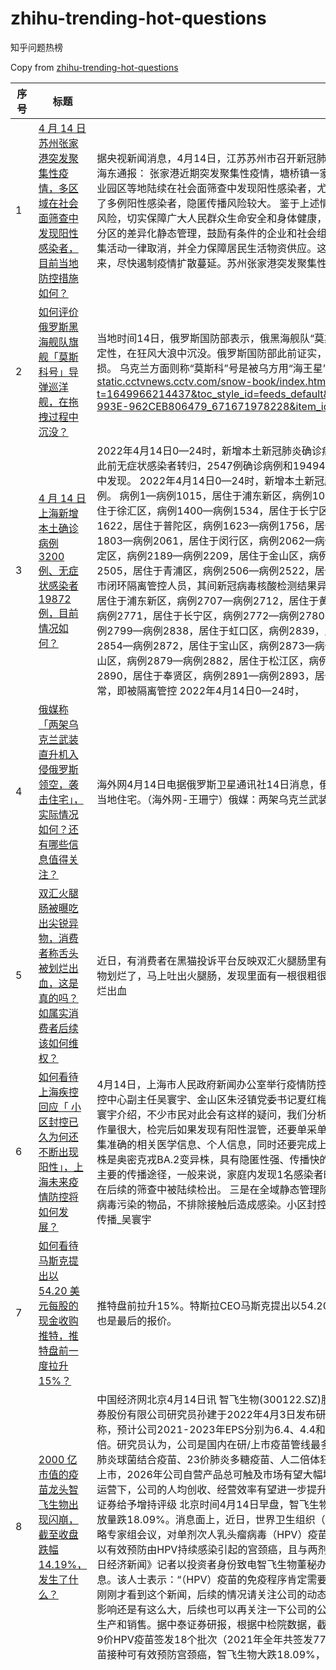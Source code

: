 # zhihu-trending-hot-questions

知乎问题热榜

Copy from [zhihu-trending-hot-questions](https://github.com/justjavac/zhihu-trending-hot-questions)

<!-- BEGIN -->
  <!-- 最后更新时间Fri Apr 15 2022 09:57:46 GMT+0800 (China Standard Time) $ -->
| 序号 | 标题 | 简介 | 提出时间 | 回答数 | 关注数 |
| ---- | ---- | ---- | -------- | ------ | ----- |
|1| [4 月 14 日苏州张家港突发聚集性疫情，多区域在社会面筛查中发现阳性感染者，目前当地防控措施如何？](https://www.zhihu.com/question/527928834)|据央视新闻消息，4月14日，江苏苏州市召开新冠肺炎疫情防控新闻发布会。苏州市委常委、市政府常务副市长顾海东通报： 张家港近期突发聚集性疫情，塘桥镇一家家具厂出现了员工及其家属之间的扩散传播，姑苏、相城、工业园区等地陆续在社会面筛查中发现阳性感染者，尤其是姑苏区火车站周边地区，外省市来苏州的暂留人群中出现了多例阳性感染者，隐匿传播风险较大。 鉴于上述情况，为有效阻断疫情蔓延，迅速切断传播链条，降低疫情传播风险，切实保障广大人民群众生命安全和身体健康，苏州市及时调整升级了一些管控措施，部分地区严格实施分类分区的差异化静态管理，鼓励有条件的企业和社会组织居家办公，除了保障市民生活和城市基本运行之外的所有聚集活动一律取消，并全力保障居民生活物资供应。这些举措的目的，就是要进一步让城市慢下来、静下来、停下来，尽快遏制疫情扩散蔓延。苏州张家港突发聚集性疫情 多区域在社会面筛查中发现阳性感染者|2022-04-14 17:04|309|1224|
|2| [如何评价俄罗斯黑海舰队旗舰「莫斯科号」导弹巡洋舰，在拖拽过程中沉没？](https://www.zhihu.com/question/528028399)|当地时间14日，俄罗斯国防部表示，俄黑海舰队“莫斯科”号导弹巡洋舰在被拖往目的地港口的过程中，船身失去稳定性，在狂风大浪中沉没。俄罗斯国防部此前证实，“莫斯科”号导弹巡洋舰起火并导致舰上弹药爆炸，舰体严重受损。 乌克兰方面则称“莫斯科”号是被乌方用“海王星”巡航导弹重创的。（总台记者 王斌）https://content-static.cctvnews.cctv.com/snow-book/index.html?t=1649966214437&toc_style_id=feeds_default&share_to=copy_url&track_id=92008F57-B1C6-4033-993E-962CEB806479_671671978228&item_id=9901600476022687070|2022-04-15 04:04|410|868|
|3| [4 月 14 日上海新增本土确诊病例 3200 例、无症状感染者 19872 例，目前情况如何？](https://www.zhihu.com/question/528032763)|2022年4月14日0—24时，新增本土新冠肺炎确诊病例3200例和无症状感染者19872例，其中307例确诊病例为此前无症状感染者转归，2547例确诊病例和19494例无症状感染者在隔离管控中发现，其余在相关风险人群排查中发现。 2022年4月14日0—24时，新增本土新冠肺炎确诊病例3200例，含307例由无症状感染者转为确诊病例。 病例1—病例1015，居住于浦东新区，病例1016—病例1273，居住于黄浦区，病例1274—病例1399，居住于徐汇区，病例1400—病例1534，居住于长宁区，病例1535—病例1595，居住于静安区，病例1596—病例1622，居住于普陀区，病例1623—病例1756，居住于虹口区，病例1757—病例1802，居住于杨浦区，病例1803—病例2061，居住于闵行区，病例2062—病例2090，居住于宝山区，病例2091—病例2188，居住于嘉定区，病例2189—病例2209，居住于金山区，病例2210—病例2383，居住于松江区，病例2384—病例2505，居住于青浦区，病例2506—病例2522，居住于奉贤区，病例2523—病例2547，居住于崇明区，均为本市闭环隔离管控人员，其间新冠病毒核酸检测结果异常，经疾控中心复核结果为阳性。 病例2548—病例2706，居住于浦东新区，病例2707—病例2712，居住于黄浦区，病例2713—病例2758，居住于徐汇区，病例2759—病例2771，居住于长宁区，病例2772—病例2780，居住于静安区，病例2781—病例2798，居住于普陀区，病例2799—病例2838，居住于虹口区，病例2839，居住于杨浦区，病例2840—病例2853，居住于闵行区，病例2854—病例2872，居住于宝山区，病例2873—病例2876，居住于嘉定区，病例2877、病例2878，居住于金山区，病例2879—病例2882，居住于松江区，病例2883—病例2888，居住于青浦区，病例2889、病例2890，居住于奉贤区，病例2891—病例2893，居住于崇明区，在风险人群筛查中发现新冠病毒核酸检测结果异常，即被隔离管控 2022年4月14日0—24时，|2022-04-15 07:04|430|864|
|4| [俄媒称「两架乌克兰武装直升机入侵俄罗斯领空，袭击住宅」，实际情况如何？还有哪些信息值得关注？](https://www.zhihu.com/question/527966362)|海外网4月14日电据俄罗斯卫星通讯社14日消息，俄罗斯方面称，两架乌克兰武装直升机入侵俄罗斯领空，并袭击当地住宅。（海外网-王珊宁）俄媒：两架乌克兰武装直升机入侵俄罗斯领空 袭击住宅|2022-04-14 21:04|311|593|
|5| [双汇火腿肠被曝吃出尖锐异物，消费者称舌头被划烂出血，这是真的吗？如属实消费者后续该如何维权？](https://www.zhihu.com/question/527963398)|近日，有消费者在黑猫投诉平台反映双汇火腿肠里有尖锐异物。该消费者称，他在吃火腿肠时，忽然感觉舌头被异物划烂了，马上吐出火腿肠，发现里面有一根很粗很长的尖锐异物。双汇火腿肠吃出尖锐异物，消费者称舌头被划烂出血|2022-04-14 21:04|114|473|
|6| [如何看待上海疾控回应「 小区封控已久为何还不断出现阳性」，上海未来疫情防控将如何发展？](https://www.zhihu.com/question/527850560)|4月14日，上海市人民政府新闻办公室举行疫情防控工作新闻发布会，邀请市卫生健康委一级巡视员吴乾渝、市疾控中心副主任吴寰宇、金山区朱泾镇党委书记夏红梅介绍情况。 小区封控已久为什么还不断出现阳性感染者？ 吴寰宇介绍，不少市民对此会有这样的疑问，我们分析有以下几方面因素。 一是筛查数据有一定的延时。核酸筛查工作量很大，检完后如果发现有阳性混管，还要单采单检复核，对检出的阳性人员，要进一步开展流行病学调查，收集准确的相关医学信息、个人信息，同时还要完成上报审核等工作。 二是存在家庭聚集性传播。造成本轮疫情的毒株是奥密克戎BA.2变异株，具有隐匿性强、传播快的特点，我们观察到的潜伏期大多为3-5天。家庭内传播是当前主要的传播途径，一般来说，家庭内发现1名感染者时，往往其他家庭成员可能已被感染，但尚处在潜伏期内，会在后续的筛查中被陆续检出。 三是在全域静态管理阶段，虽然居民足不出户，但仍有很多物资在流通。如果存在被病毒污染的物品，不排除接触后造成感染。小区封控已久为何还不断出现阳性？上海疾控说有这三方面原因_筛查_传播_吴寰宇|2022-04-14 10:04|346|1244|
|7| [如何看待马斯克提出以 54.20 美元每股的现金收购推特，推特盘前一度拉升 15%？](https://www.zhihu.com/question/527937424)|推特盘前拉升15%。特斯拉CEO马斯克提出以54.20美元/每股的现金收购推特。马斯克称，该报价是他最好的，也是最后的报价。|2022-04-14 18:04|113|504|
|8| [2000 亿市值的疫苗龙头智飞生物出现闪崩，截至收盘跌幅 14.19%，发生了什么？](https://www.zhihu.com/question/527877206)|中国经济网北京4月14日讯 智飞生物(300122.SZ)股价今日下跌，截至收盘报116.00元，跌幅14.19%。 浙商证券股份有限公司研究员孙建于2022年4月3日发布研报《智飞生物(300122)：自营产品迈入突破期的疫苗龙头》称，预计公司2021-2023年EPS分别为6.4、4.4和4.8元/股，2022年4月1日收盘价对应公司2022年PE为30倍。研究员认为，公司是国内在研/上市疫苗管线最多的民营疫苗龙头，随着公司ACYW135多糖结合疫苗、15价肺炎球菌结合疫苗、23价肺炎多糖疫苗、人二倍体狂犬病疫苗和四价流感裂解疫苗等大产品在2023-2025年陆续上市，2026年公司自营产品总可触及市场有望大幅增长至500+亿元，在公司广覆盖、渠道下沉的销售团队的商业运营下，公司的人均创收、经营效率有望进一步提升，首次覆盖，给予“增持”评级。智飞生物跌14.19% 月初浙商证券给予增持评级 北京时间4月14日早盘，智飞生物（300122）盘中突然跳水，截至11:30上午收盘，智飞生物放量跌18.09%。消息面上，近日，世界卫生组织（WHO）在其官网发布消息，WHO于4月4日至7日召开免疫战略专家组会议，对单剂次人乳头瘤病毒（HPV）疫苗接种的证据进行审议。结论认为，单剂次HPV疫苗接种方案可以有效预防由HPV持续感染引起的宫颈癌，且与两剂或三剂方案的效果相当。 对于上述消息，4月14日午间，《每日经济新闻》记者以投资者身份致电智飞生物董秘办公室，公司证券办相关人士对记者表示，公司已经知晓上述消息。该人士表示：“（HPV）疫苗的免疫程序肯定需要实验数据作为支撑，然后国家药监局才会进行批准。我们也是刚刚才看到这个新闻，后续的情况请关注公司的动态，但公司其他（业务）的生产经营都是正常的。因为这个事情影响还是有这么大，后续也可以再关注一下公司的公告或新闻等等。” 智飞生物主营业务包括疫苗、生物制品研发、生产和销售。据中泰证券研报，根据中检院数据，截止3月27日，智飞生物代理默沙东4价HPV疫苗签发7个批次、9价HPV疫苗签发18个批次（2021年全年共签发77批次），合计签发约500万-600万支。WHO称单剂次HPV疫苗接种可有效预防宫颈癌，智飞生物大跌18.09%，公司回应：已注意到相关消息 | 每经网|2022-04-14 12:04|45|323|
|9| [如何看待太原目前六城区全部封闭，只进不出？](https://www.zhihu.com/question/526335871)|最新进展：2022年4月14日0—24时，山西省新增本土新冠肺炎确诊病例10例（太原市晋源区1例、太原市清徐县6例、朔州市应县1例、晋中市榆次区2例），新增治愈出院5例（大同市浑源县1例、运城市临猗县2例、忻州市原平市2例）。累计报告确诊病例229例，治愈出院181例。现有在院隔离治疗病例48例（太原市小店区24例、太原市迎泽区2例、太原市万柏林区5例、太原市晋源区2例、太原市清徐县9例、朔州市应县2例、晋中市榆次区2例、运城市临猗县2例）。现有疑似病例0例。 2022年4月14日0—24时，山西省新增无症状感染者44例（太原市小店区2例、太原市迎泽区1例、太原市杏花岭区1例、太原市清徐县38例、太原市阳曲县1例、境外输入1例）。当日解除医学观察2例（运城市临猗县2例）。尚在医学观察的无症状感染者70例（太原市小店区10例、太原市迎泽区4例、太原市杏花岭区1例、太原市万柏林区7例、太原市清徐县42例、太原市阳曲县1例、阳泉市平定县1例、长治市黎城县1例、境外输入3例）。https://content-static.cctvnews.cctv.com/snow-book/index.html? 最新进展：4月13日5时起，太原市六城区全部封闭，所有城区只进不出太原按下了暂停键：4月13日5时起 太原市六城区全部封闭，所有城区只进不出 山西省昨日新增8例感染者分别位于清徐县和应县，均为韵达快递工作人员。2022年4月14日，山西省邮政局官方微信发布消息称，目前，除涉疫场所和人员外，全省其他邮政快递企业保持正常运转。 据山西省卫健委2022年4月14日通报，4月13日0-24时，山西省新增本土新冠肺炎确诊病例4例（太原市清徐县3例、朔州市应县1例），新增无症状感染者4例（太原市清徐县4例）。山西新增8例感染者均为快递从业者，省邮政局：快递企业基本正常运转|界面新闻 · 中国 2022年4月13日0—24时，山西省新增本土新冠肺炎确诊病例4例（太原市清徐县3例、朔州市应县1例），新增治愈出院4例（晋中市榆次区1例、忻州市原平市3例）。累计报告确诊病例219例，治愈出院176例。现有在院隔离治疗病例43例（太原市小店区24例、太原市迎泽区2例、太原市晋源区1例、太原市万柏林区5例、太原市清徐县3例、朔州市应县1例、运城市临猗县4例、大同市浑源县1例、忻州市原平市2例）。现有疑似病例0例。 2022年4月13日0—24时，山西省新增无症状感染者4例（太原市清徐县4例）。尚在医学观察的无症状感染者28例（太原市小店区8例、太原市迎泽区3例、太原市万柏林区7例、太原市清徐县4例、阳泉市平定县1例、长治市黎城县1例、运城市临猗县2例、境外输入2例）。 累计追踪到密切接触者14742人（含境外输入病例密切接触者）。当日解除医学观察105人，尚在医学观察的密切接触者3013人。4月13日，山西新增本土新冠肺炎确诊病例4例，新增无症状感染者4例 感觉太原疫情主要两条传播链 一条是病例一二三四为代表的河北邯郸链条 一条是病例7代表的高铁传播链|2022-04-06 16:04|138|424|
|10| [泽连斯基拒绝接待德国总统并邀请德国总理来访，惹恼德国政府，此事将产生哪些影响？](https://www.zhihu.com/question/527898719)|当地时间4月12日，正在波兰访问的德国总统施泰因迈尔表示，自己有意同拉脱维亚、立陶宛和爱沙尼亚的总统一起前往基辅，“以发出欧洲声援乌克兰的强烈信号”。同日，施泰因迈尔又确认取消原定前往基辅的行程，原因则是乌克兰总统泽连斯基拒绝接见他。 基辅方面向德国联邦总统办公室明确表示，目前还没有准备好安排相关会晤，但并不排除未来举行会面的可能性。乌克兰外交人士对此作出解释称：“我们都知道施泰因迈尔与俄罗斯的密切关系。他眼下在基辅‘不受欢迎’。我们会视情况作出改变。” 此前，乌克兰驻德国大使梅尔尼克公开指责施泰因迈尔与俄罗斯存在政治上的亲密关系。他批评德国总统在担任联邦外交部长期间一直在与俄罗斯建立关系网。作为回应，施泰因迈尔4月4日在接受媒体采访时承认自己在与俄罗斯的政治交往中犯了错误，并表示后悔多年来一直坚持“北溪-2”天然气管道项目。 据美国时政媒体“政客新闻网”欧洲版（politico.eu）当地时间4月13日报道指出，乌方拒绝接见的举动不仅对施泰因迈尔来说是一种“羞辱”，对整个德国来说也是一种“羞辱”。作为联邦总统，施泰因迈尔是德国的国家元首，对内和对外均代表着德国。 特别是，柏林和基辅之间进行了数天准备后，泽连斯基在施泰因迈尔计划秘密访问的几小时前才通报其“拒见决定”，而乌克兰官员将泽连斯基的决定透露给了德国《图片报》，更是加深了对于德国的“外交羞辱”。 事件发生后，德国联邦政府发言人通过一份官方声明作出表态称，“德国曾经是、目前也仍是乌克兰最坚定的支持者之一…联邦总统施泰因迈尔已经并正在采取非常明确、毫不含糊的立场站在乌克兰一边。” 德国政府表态后，在同到访的拉脱维亚、立陶宛和爱沙尼亚总统举行的联合新闻发布会上，泽连斯基回应了有关拒见施泰因迈尔的问题，试图缓和紧张事态。他称自己的办公室实际上没有收到施泰因迈尔提出的正式访问请求，并补充称，施泰因迈尔可以对乌克兰进行“经济性质访问”，而不是“政治性质访问”。 据法新社当地时间4月13日报道，针对基辅方面对于德国总统表现出的“慢待”，乌克兰总统办公室主任顾问奥列克西·阿雷斯托维奇（Oleksiy Arestovych）当天通过德国电视二台的采访解释称，泽伦斯基并无冒犯德国之意。 众所周知，德国总统很大程度上是一个“仪式性角色”，德国总理则负责主持该国具体行政事务。阿雷斯托维奇在采访中就称，乌方希望的是德国总理朔尔茨前来访问，并承诺提供更多武器装备。“我认为主要的分歧在于，我们的总统希望德国总理作出直接和实际的决定，包括武器运送。” 但是很显然，此事件已激怒了德国政坛。德国总理朔尔茨13日在接受德国RBB电视台采访时就表示， “尽管我理解俄罗斯对乌克兰构成了生存威胁，但我希望乌克兰坚持最起码的外交公约，不要过度干涉我国国内政治。”与施泰因迈尔和朔尔茨同属德国社民党的该党议会党团主席罗尔夫·穆策尼奇（Rolf Mützenich）说道。 德国联邦议院副议长沃尔夫冈·库比奇（Wolfgang Kubicki）则向德新社表示，他无法想象总理朔尔茨会前往一个宣称德国国家元首为不受欢迎的人的国家，泽连斯基这种冷落施泰因迈尔的方式是不明智的。 德国《世界报》首席评论员雅克·舒斯特（Jacques Schuster）认为，泽连斯基不应该“越界”。|2022-04-14 14:04|111|246|
|11| [如何看待厦门海关在进境空箱中截获 2000 只活体蟑螂，这种病媒生物有多大危害？](https://www.zhihu.com/question/527885870)|近日，厦门海关在一个进境空集装箱中截获约 2000 只活体蟑螂（美洲大蠊）。据悉，这也是该关近年来在进境空箱中截获病媒生物数量之最。厦门海关在进境空箱中截获2000只活蟑螂--地方--人民网|2022-04-14 13:04|292|1385|
|12| [和男朋友发展太快正常吗？](https://www.zhihu.com/question/521986178)|本人22 和男朋友硕士一年级在读，在一起半年，男朋友比我大三岁，想尽快见家长毕业结婚，经常和我谈起这个问题，但是我觉得发展有点快，双方家里条件相当品行端正，我该不该一毕业就结婚，这正常吗|2022-03-15 01:03|260|1587|
|13| [为什么感觉《哈利·波特》的世界观非常完整，到了《神奇动物》系列就漏洞百出了？](https://www.zhihu.com/question/526883886)||2022-04-09 11:04|50|204|
|14| [上海网信办联合公安部门连续查处多起涉疫谣言，这起到了什么警示作用？](https://www.zhihu.com/question/527757714)|6个造谣传谣群组被封，上海网信办联合公安部门连续查处多起涉疫谣言。 上海连续查处多起涉疫谣言|2022-04-13 20:04|422|876|
|15| [如何看待美国 2022 年 3 月 CPI 同比上涨 8.5%，创 40 年新高？](https://www.zhihu.com/question/527548127)|美国3月未季调CPI年率8.5%，创1981年12月以来新高。 受能源和食品成本飙升，以及供应紧张和强劲的消费者需求影响，美国上个月通胀水平再次创下40年新高。 美国劳工部周二发布的数据显示，3月美国消费者价格指数（CPI）同比上涨8.5%，为1981年12月以来的最快同比增速，同时也高于前值7.9%和预期值8.4%。 这也是连续6个月美国通胀率超过6%，且远高于美联储2%的目标水平。 剔除价格波动较大的食品和能源类别后，3月美国核心CPI同比上涨6.5%，高于2月时的6.4%，符合预期，为1982年8月以来的最大同比涨幅。 经济学家和投资者们都在试图寻找证据，证明这轮始于去年年初的通胀飙升已经接近峰值。一个可能的早期迹象是核心CPI的环比涨幅。美国3月CPI同比增长8.5% 创40年来最高纪录物价继续飙升，美国3月CPI涨8.5%续创40年新高_通胀_同比上涨_价格|2022-04-12 20:04|189|801|
|16| [上海崇明一商家销售 280 元蔬菜套餐，涉嫌哄抬价格被立案调查，这起到了哪些警示作用？](https://www.zhihu.com/question/527889437)|近日，崇明区市场监管局执法人员在日常巡查中发现，有商家通过某视频平台以280元每份的价格在线销售蔬菜套餐，该套餐内含芹菜、西红柿、红薯、莴笋、草头、卷心菜、大蒜、西葫芦、青菜、甜菜10种蔬菜共计5千克。经初步核查，其所售蔬菜的进销差价率不符合《关于疫情防控期间认定哄抬价格违法行为的指导意见》的相关规定，涉嫌违反《中华人民共和国价格法》第十四条第（三）项的规定，当日区市场监管局对其涉嫌哄抬价格的行为立案调查。该案件目前正在办理中。3月以来，区市场监管局累计出动执法人员2999人次，检查药店、商超、防疫用品零售店等共计3760户，发放价格提醒告诫函2363份，告诫经营者不得有哄抬物价、囤积居奇等损害消费者合法权益、扰乱市场秩序的价格违法行为，引导、监督经营者诚信经营，加强行业自律，主动承担社会责任，服务疫情防控大局。为规范“社区团购”价格，切实保障消费者合法权益，区市场监管部门向辖区内各“社区团购”组织者、相关经营者发布了《关于规范疫情防控期间“社区团购”价格行为的提示函》。要求辖区内各“社区团购”组织者、相关经营者应当自觉严格遵守《中华人民共和国价格法》《禁止价格欺诈行为的规定》等价格法律、法规；依法做好明码标价工作；不得有捏造、散布涨价信息，哄抬价格，推动商品价格过快、过高上涨的价格违法行为；不得有虚构原价、以次充好等违法行为。崇明区市场监管局工作人员检查“社区团购”组织者、相关经营者如有相关违法行为，一经发现，区市场监管部门将进行严肃查处，并依法实施以下行政处罚：一、违反明码标价规定的，市场监管部门将责令改正，没收违法所得，可以并处5000元以下的罚款。二、捏造、散布涨价信息，哄抬价格，推动商品价格过快、过高上涨的，市场监管部门将责令改正，没收违法所得，并处违法所得5倍以下的罚款；没有违法所得的，处5万元以上50万元以下的罚款，情节较重的处50万元以上300万元以下的罚款；情节严重的，责令停业整顿，或者由市场监管部门吊销营业执照。崇明区市场监管局工作人员检查物价三、利用虚假的或者使人误解的价格手段，诱骗消费者或者其他经营者与其进行交易的，市场监管部门将责令改正，没收违法所得，并处违法所得5倍以下的罚款；没有违法所得的，处5万元以上50万元以下的罚款；情节严重的，责令停业整顿，或者由市场监管部门吊销营业执照。区市场监管部门表示，消费者在社区团购过程中一旦发现经营者存在哄抬价格等价格违法行为的，可通过拨打12315、12345向市场监管部门反映，或通过微信、支付宝小程序登陆全国12315互联网平台投诉举报。市场监管部门将依法查处，确保市民的诉求能得到及时、妥善解决。同时，也建议市民们尽量优先选择正规渠道购买相关物资，以免遭受不必要的经济损失。上海崇明一商家销售280元蔬菜套餐，涉嫌哄抬价格被立案调查|2022-04-14 14:04|258|591|
|17| [2022 上半年教师资格证笔试成绩已于 4 月 14 日晚 8 点公布，你考得怎么样？有哪些复习技巧？](https://www.zhihu.com/question/527952721)|确定了！2022上半年教师资格证考试成绩查询入口提前开通！确定为4月14日起！成功参加2022上半年教师资格笔试的考生们，准备查成绩啦！NTCE - 中国教育考试网|2022-04-14 19:04|221|405|
|18| [如何看待「873 名优秀运动员获本科保送推荐，樊振东、朱易在列」，这对运动员们会产生什么影响？](https://www.zhihu.com/question/527703296)|4月12日，国家体育总局科教司网站发布了关于2022年优秀运动员本科保送推荐名单的公示。经相关招生院校、省级体育行政部门、体育总局运动项目管理中心和协会等审核，此次共有873名运动员通过审核，获得保送上大学的推荐资格。 保送推荐名单显示，花样滑冰运动员朱易（女）拟保送北京大学，她也是873人中唯一拟保送北大的运动员。 此外，乒乓球运动员樊振东拟保送上海交通大学，跳水运动员张家齐拟保送北京体育大学，体操运动员管晨辰拟保送浙江大学，篮球运动员王哲林、张镇麟拟保送上海交通大学，足球运动员廖力生、金敬道分别拟保送华南理工大学和曲阜师范大学。优秀运动员本科保送推荐名单公示：花滑运动员朱易拟保送北大_管晨辰_廖力生_张镇|2022-04-13 15:04|303|903|
|19| [27 岁宝妈求职被 HR 嫌年龄大，你如何看待这一现象？女性在职场中的年龄歧视该如何消解？](https://www.zhihu.com/question/527927375)|近日，安徽合肥 27 岁宝妈曝求职时被HR嫌年龄大，该HR称现在招聘基本都是 22-25岁。 企查查 APP 显示，该求职者面试公司成立于 2018 年 11 月，实缴资本 10 万元人民币，经营范围包括计算机软硬件的研发、销售及技术咨询、技术服务等。|2022-04-14 17:04|61|161|
|20| [俄乌若真发生「顿巴斯决战」会怎么打？这场战役将对俄乌双方产生哪些影响？](https://www.zhihu.com/question/527876123)||2022-04-14 12:04|112|407|
|21| [上海虹口区卫健委确认干部钱文雄 12 日不幸身亡，还有哪些信息值得关注？](https://www.zhihu.com/question/527922446)|上海市虹口区卫生健康委员会14日通报称，该委干部钱文雄同志(男，55岁，上海人)4月12日下午不幸身亡，对他的不幸离世该委深表痛心和哀悼。该委已第一时间上门对其家属表达慰问和关切，正协助妥善做好善后等事宜。 上海虹口区卫健委：我委干部钱文雄4月12日下午不幸身亡|2022-04-14 16:04|386|1550|
|22| [缺糖了，有没有甜甜的小故事？](https://www.zhihu.com/question/485630375)||2021-09-08 23:09|1368|5162|
|23| [如何看待卢布已经升值超过战前标准?](https://www.zhihu.com/question/527177880)|现在是76多，2月23日是81.6，那个不要脸的国家偷偷买卢布？反正不是东方双雄，因为这俩都不需要卢布买油气。欧盟：我们中出了一个叛徒！|2022-04-11 00:04|115|255|
|24| [居家隔离期间洗发水用完了，洗面奶，洗洁精，洗衣液哪个能拿来救急？](https://www.zhihu.com/question/526899868)||2022-04-09 13:04|96|196|
|25| [乌方确认乌海军陆战队第 36 旅一些军人在马里乌波尔被俘，目前当地局势如何？](https://www.zhihu.com/question/527924866)|乌克兰总统办公室顾问阿列斯托维奇13日说，在马里乌波尔执行作战任务的乌海军陆战队第36旅一些军人被俄军俘虏。据乌克兰国家通讯社报道，阿列斯托维奇当天接受媒体采访时表示，增援马里乌波尔的乌海军陆战队第36旅一部分人员遭到俄军炮火和空袭打击，损失惨重，其中一些军人在战斗中被俄军俘虏。被俘人数并非俄方说的近千人，实际人数要少很多。俄国防部发言人科纳申科夫13日通报，在俄军进攻下，驻守在马里乌波尔市伊里奇冶金厂的1026名隶属于乌海军陆战队第36旅的军人放下武器投降，其中包括162名军官。乌方确认乌海军陆战队第36旅一些军人在马里乌波尔被俘|2022-04-14 17:04|106|182|
|26| [小朋友不愿意整理房间，因为「我的房间我自己住的舒服就可以」，如何回应？](https://www.zhihu.com/question/527764298)|本家8岁小朋友，从小就聪明独特、个性突出，很难被说服和管理。他爸妈最近正在为他不肯整理房间而头疼，因为他的房间一团乱，简直像狗窝，父母想让他自己收拾，结果不仅不肯收拾，还坚决不让父母收拾。因为： 【只是乱，又不脏嘛，我的房间我自己住的舒服就可以】； 【我很少带小朋友回家玩，而且我朋友都能接受我的房间】； 【我记得每样的东西的位置，顺手就能找到，我不要整理】。 偏偏这个孩子不是懒的，他本人学习自律，也很爱干净，有空还愿意主动帮父母做家务，也不会搞乱客厅或者一切公共区域的物品位置，去做客也是谨慎得体的———唯独就只有他自己的房间乱七八糟，似乎真的只是是他对自己“领土”的一种处置方式。 父母一时无法说服他，甚至有点被他“蛊惑”了，外加也觉得强行管教对孩子不好，我去他家做客的时候，对我说了这事儿。我看了眼房间确实不忍直视。。。但也不知道是好还是不好，毕竟同年龄的孩子正常不会这样——要么就是个邋遢孩子，要么就是个爱干净娃，而不像他出现了很明显的分情况处理。——搞乱房间是他的主动行为，而且他乐在其中，而且不是一时兴起，一直如此。所以他这种情况，如何回应他？坐视不理还是说需要进行教育？ 同一个孩子的另一件事： 孩子坚信人死后会被细菌吃掉，不相信美好的故事，该如何与孩子谈论生命的诗意？|2022-04-13 21:04|54|167|
|27| [俄罗斯布良斯克州克里莫夫斯基区已进入紧急状态，俄乌局势又紧张起来了吗？](https://www.zhihu.com/question/528038468)|当地时间14日，俄罗斯布良斯克州的克里莫夫斯基区已进入紧急状态。当日，该地区遭到乌军武装直升机袭击，造成8人受伤，100多所房屋受损。（总台记者 王斌）https://content-static.cctvnews.cctv.com/snow-book/index.html?toc_style_id=feeds_default&share_to=copy_url&item_id=15321868479699585127&track_id=64E0869E-22BE-4092-A5DE-BE341A662FB3_671676929662|2022-04-15 08:04|69|150|
|28| [《原神》万叶那样的人会爱上神里绫华吗？](https://www.zhihu.com/question/518733331)|一个脑洞问题。|2022-02-25 23:02|38|41|
|29| [有没有男女主互动很甜，越看越上头的小说？](https://www.zhihu.com/question/513277296)|剧情可以小虐，但是一定要甜甜甜！！！|2022-01-25 10:01|1042|2563|
|30| [为什么顾诚的《南明史》这么经典？](https://www.zhihu.com/question/527660121)||2022-04-13 11:04|30|78|
|31| [多地上调月最低工资标准，13 个地区已达到 2000 元及以上，具体情况如何？会带来哪些积极影响？](https://www.zhihu.com/question/527834881)|各地最低工资标准公布！13个地区月最低工资达2000元及以上 最低工资标准迎来新一波上涨。 人社部近日发布了全国各地区最低工资标准情况(截至2022年4月1日)，上海以2590元 位居榜首。13个地区月最低工资标准已经达到2000元及以上。 来自人社部网站 多地上调最低工资标准 进入4月份以来，又有一波地区上调了最低工资标准。 其中，四川调整后的月最低工资标准为第一档每月2100元(每日97元)；第二档每月1970元(每日91元)；第三档每月1870元(每日86元)。 重庆月最低工资标准第一档从1800元调整为2100元，第二档从1700元调整为2000元。福建四个档次月最低工资标准调整为2030元、1960元、1810元、1660元。湖南月最低工资标准分三个档，分别为1930元、1740元、1550元。 13个地区月最低工资≥2000元 从人社部发布的全国各地区最低工资标准情况来看，第一档月最低工资标准在2000元及以上的地区已经增加到了13个。 这些地区分别是上海(2590元)、深圳(2360元)、北京(2320元)、广东(2300元)、江苏(2280元)、浙江(2280元)、天津(2180元)、山东(2100元)、四川(2100元)、重庆(2100元)、福建(2030元)、湖北(2010元)、河南(2000元)。 人民币资料图。中新网记者 李金磊 摄 上海月最低工资2590元居首 根据《最低工资规定》，最低工资标准一般采取月最低工资标准和小时最低工资标准的形式。月最低工资标准适用于全日制就业劳动者，小时最低工资标准适用于非全日制就业劳动者。 从月最低工资标准来看，上海月最低工资标准达到2590元，为全国最高。 而且，上海的月最低工资标准“含金量”也更高，因为上海的月最低工资标准不含劳动者个人依法缴纳的社会保险费和住房公积金，由用人单位另行缴纳。 北京小时最低工资标准最高 从小时最低工资标准来看，北京小时最低工资标准为25.3元，为全国最高。最低工资标准上调有何影响？各地最低工资标准公布！13个地区月最低工资达2000元及以上|2022-04-14 08:04|36|73|
|32| [2022年5月9日俄罗斯胜利日阅兵会如期举办吗？](https://www.zhihu.com/question/526363952)|如题，距离胜利日阅兵还有一个月，各位军事爱好者和俄乌问题答主的发言人该下注了。 也可以预测一下如果举行当天会有哪些新内容。|2022-04-06 18:04|22|36|
|33| [为何俄罗斯不主动停止给欧盟部分国家提供化石燃料?](https://www.zhihu.com/question/524352185)|欧盟很多国家，想要通过取消使用俄罗斯天然气等化石能源的方式对俄罗斯进行制裁，但是并不能短时间完全取代。那为何俄罗斯不主动停止供给能源，对制裁自己的国家进行反制。 看了很多回答，非常有收获，也产生了新的疑问。因为很多回答提到，俄罗斯不卖石化资源，就吃不上饭，要饿死，可也有答案提到，俄罗斯同时是农产品出口大国。求教诸位，没有欧美的高科技和奢侈品，美元欧元啥的，只有粮食为啥还会吃不上饭，饿死。请受累顺便答一下这个附问，谢谢！|2022-03-27 06:03|38|45|
|34| [字节上海员工求助公司给予物资支援，高管建议员工看看《反脆弱》提升判断力和认知力，该高管回应是否合适？](https://www.zhihu.com/question/527274773)|最近有网友爆料称上海宇宙条的员工因为疫情原因求公司援助物资，而高管收到员工求援邮件的反馈是：推荐大家读本名叫《反脆弱》的书，希望员工提升自己的认知力和判断力？ 同时公司也分了一封内部信，大概意思是： 1、面对求援，公司决定服务大局，企业随意支援可能会影响整体公共资源调配 2、公司现在没有足够物流能力去支援员工的物资调动 3、公司优先解决药品、奶粉等「危机」情况 4、有采购指南和互助信息给员工，希望员工能自主购买 总体来说就是公司面对员工求援，不仅高管层面认为员工太脆弱缺乏认知，公司层面也是暂时不打算给到实质的物资支援，按这么讲，现在宇宙条员工需要的不是一份能解决生活问题的食物，而是一本提升判断力的书？？|2022-04-11 14:04|31|100|
|35| [4 月 14 日北京新增 2 例本土确诊，目前情况如何？](https://www.zhihu.com/question/527912744)|4月14日0时至24时，北京新增2例本土确诊病例（昨日均已通报），无新增疑似病例和无症状感染者；新增1例境外输入确诊病例，无新增疑似病例和无症状感染者。治愈出院2例。 本土确诊病例 确诊病例1：现住丰台区东铁匠营街道东木樨园14号楼。4月4日作为确诊病例的密切接触者进行集中隔离，4月13日报告核酸检测结果为阳性，已转至定点医院，综合流行病史、临床表现、实验室检测和影像学检查等结果，4月14日诊断为确诊病例，临床分型为轻型。 确诊病例2：为南通四建北京分公司员工，工作地点为海淀区西直门北大街金运大厦B座。4月5日被派往外省援建方舱医院，4月11日返京后进行集中隔离，4月13日报告核酸检测结果为阳性，已转至定点医院，综合流行病史、临床表现、实验室检测和影像学检查等结果，4月14日诊断为确诊病例，临床分型为普通型。 境外输入确诊病例：中国香港籍，4月13日从中国香港到达北京首都机场，海关经健康筛查并进行核酸检测后，经闭环管理送至集中隔离酒店，4月14日报告核酸检测结果为阳性，已转至定点医院，综合流行病史、临床表现、实验室检测和影像学检查等结果，当日诊断为确诊病例，临床分型为普通型。 已对上述病例开展流行病学调查，按要求落实管控措施。https://content-static.cctvnews.cctv.com/snow-book/index.html?toc_style_id=feeds_default&share_to=copy_url&item_id=17780975253458456969&track_id=A3E63BA8-66D7-464B-97B9-78519D410C08_671673367393 今天（4月14日），北京市召开第306场新冠肺炎疫情防控工作新闻发布会。发布会上通报，4月14日0时至14日16时，北京市新增本土新冠肺炎病毒感染者2例，其中海淀区、丰台区各一例，均为确诊病例。北京新增2例本土确诊病例|2022-04-14 16:04|19|109|
|36| [如何看待 A 股 2022 年 4 月 14 日大涨？](https://www.zhihu.com/question/527773559)|市场成交量今天不到9000亿，降准利好刺激下，市场一旦高开，那么很难摆脱低走的命运。市场筑底需要反复过程，很难一蹴而就，大家认为呢？|2022-04-13 22:04|40|27|
|37| [如何评价 2022 年3 月红米和 iPhone 的手机销量包揽前十？](https://www.zhihu.com/question/527706571)||2022-04-13 15:04|29|51|
|38| [高三快高考了生物一点不会怎么学？](https://www.zhihu.com/question/527912792)||2022-04-14 16:04|43|52|
|39| [如何以「最近，我总觉得屋里多了一个人」为开头写一篇故事？](https://www.zhihu.com/question/527933570)|新一轮有奖征稿重磅来袭！五千瓜分奖金，只为等待会写故事的你！ @盐选作者小助手在此发起「悬疑灵异」题材征文活动，不仅优质内容将获得运营特别关注+流量扶持，上榜作者直接瓜分 5000 奖金！ 最近，我总觉得屋里多了一个人，但，也可能根本不是人… 【征文主题】：悬疑/灵异/恐怖 【参与方式】：在本问题下创作符合命题设定的故事类回答 【征稿日期】：即日起至 2022 年 5 月 4 日 【投稿要求】 1.作品内容需符合国家法律法规，不得违反知乎社区管理规范，否则知乎有权取消作者参加活动资格。 尤其拒绝色情低俗、成人擦边！拒绝色情低俗、成人擦边！拒绝色情低俗、成人擦边！（重要的事情说三遍） 2.作品需符合本次征文活动题材要求，严禁一稿多投。 3.作品不得低于 1w 字，必须以简体中文写作，活动截止时需呈现完稿作品。 4.作品版权归作者本人所有，禁止出现抄袭、洗稿等行为。 5.本问题下发布的回答不得插入知乎站外链接。 6.本次活动最终解释权归知乎所有。 更多相关信息，请移步：盐选作者小助手微信二维码|2022-04-14 17:04|40|167|
|40| [你对青年律师有哪些建议呢？](https://www.zhihu.com/question/390424932)|本人在北京执业，这两年北京放开了研究生学历的限制，档案进京也不再像以前那样需要排队，这一信号告诉我们北京在有意放宽执业限制条件，放眼全国也大抵如此，特别是近期国家又出政策，未过法考，只要满足条件可以先实习。 可以预见，全国的律师数量将会激增。 青年律师作为律师行业的新人，在可以预见的激烈竞争中，如何迅速提升自己成为一个需要认真考虑的问题。 那么，你对青年律师有哪些建议呢？|2020-04-25 09:04|175|2905|
|41| [美国对乌克兰源源不断的军援，其居心何在？](https://www.zhihu.com/question/527782487)||2022-04-13 23:04|23|29|
|42| [如何评价冯绍峰和陈宝国主演的古装剧《山河月明》？](https://www.zhihu.com/question/525333966)||2022-04-01 01:04|25|29|
|43| [欧盟为什么要听美国的制裁俄罗斯?](https://www.zhihu.com/question/525946005)|欧洲政客们的脑回路有时候真的很奇奇怪怪，欧盟经济和俄罗斯互补程度高，美帝不让欧盟从俄罗斯进天然气，然后老美去和俄罗斯买天然气再高价卖缺的欧洲…如果北约不东扩和俄罗斯互相之间都有缓冲带，为什么要步步紧逼弄得和俄罗斯接壤干嘛|2022-04-04 13:04|43|49|
|44| [你觉得主动智能会为你做什么？](https://www.zhihu.com/question/527734963)|利用语音操控、NFC 技术、传感器系统等实现全屋智能，并不意味着享受主动智能。主动智能应该预知我的生活需求，为我主动解决问题。或许只要我动动嘴，室内温度、湿度、空气、光线，全都满足我的需求；会为我定制专属的菜谱，一键开启做饭；会自动推荐洗衣程序，就算忘取，也能自动除味防皱；说说现阶段你所享受到的主动智能场景，给生活带来哪些便利？|2022-04-13 18:04|122|133|
|45| [你以前打 Galgame 的时间现在用来干什么了？](https://www.zhihu.com/question/527843413)|以前打Galgame的时间，可能是每天的空暇时刻、可能是深夜无人时、可能是每周的周末，可能是寒暑假（学生专属）、可能是节假日、可能是大过年的（）|2022-04-14 09:04|28|36|
|46| [你送过最棒的母亲节礼物是什么?](https://www.zhihu.com/question/276772445)||2018-05-11 16:05|373|2880|
|47| [高三学生如何在短时间内提高高考作文水平？如何收集新鲜的作文素材？](https://www.zhihu.com/question/20545734)||2012-10-21 20:10|387|25031|
|48| [《甄嬛传》里面的哪些情节让你觉得甄嬛是因为主角光环而取胜？](https://www.zhihu.com/question/38192564)||2015-12-04 20:12|29|65|
|49| [你上次读完一本书是什么时候？是什么书呢？](https://www.zhihu.com/question/527888657)|接收信息的渠道日渐多样化，在这种情况下，静心阅读这件事更显可贵。书海千千万，哪本书被你选中？ 知乎读书日，来和我们分享一下吧~|2022-04-14 14:04|62|73|
|50| [普通人做视频剪辑有出路吗？](https://www.zhihu.com/question/496684256)|在没学历背景下专职做视频是否会失败呢？|2021-11-04 22:11|50|126|
<!-- END -->



















































































































































































































































































































































































































































































































































































































































































































































































































































































































































































































































































































































































































































































































































































































































































































































































































































































































































































































































































































































































































































































































































































































































































































































































































































































































































































































































































































































































































































































































































































































































































































































































































































































































































































































































































































































































































































































































































































































































































































































































































































































































































































































































































































































































































































































































































































































































































































































































































































































































































































































































































































































































































































































































































































































































































































































































































































































































































































































































































































































































































































































































































































































































































































































































































































































































































































































































































































































































































































































































































































































































































































































































































































































































































































































































































































































































































































































































































































































































































































































































































































































































































































































































































































































































































































































































































































































































































































































































































































































































































































































































































































































































































































































































































































































































































































































































































































































































































































































































































































































































































































































































































































































































































































































历史归档 [./archives](./archives)

